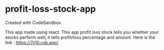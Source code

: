 # profit-loss-stock-app
Created with CodeSandbox

This app made using react. This app profit loss stock tells you whether your stocks perform well, it tells profit/loss percentage and amount. Here is the link : https://7ji10.csb.app/

